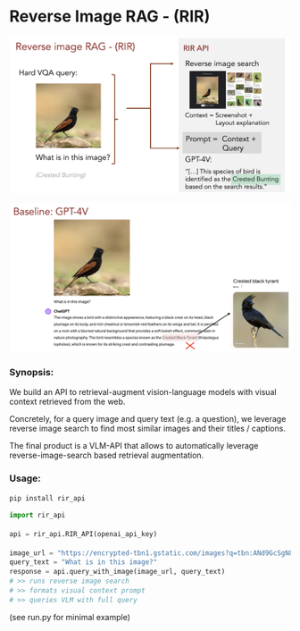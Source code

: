 # Reverse Image RAG - (RIR) 



![](img/slide1.png)

![](img/slide2.png)

### Synopsis: 
We build an API to retrieval-augment vision-language models with visual context retrieved from the web.

Concretely, for a query image and query text (e.g. a question), we leverage reverse image search to find most similar images and their titles / captions.

The final product is a VLM-API that allows to automatically leverage reverse-image-search based retrieval augmentation.  


### Usage:  

```pip install rir_api```

```python
import rir_api 

api = rir_api.RIR_API(openai_api_key)

image_url = "https://encrypted-tbn1.gstatic.com/images?q=tbn:ANd9GcSgN8RDkURVE8mgOf-n02TqJdC2l1o5cVFA32NpZtuVp8MaFfZY"
query_text = "What is in this image?"
response = api.query_with_image(image_url, query_text)
# >> runs reverse image search
# >> formats visual context prompt
# >> queries VLM with full query
```

(see run.py for minimal example)


